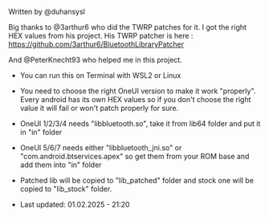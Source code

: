 Written by @duhansysl

Big thanks to @3arthur6 who did the TWRP patches for it. I got the right HEX values from his project.
His TWRP patcher is here : https://github.com/3arthur6/BluetoothLibraryPatcher

And @PeterKnecht93 who helped me in this project. 

 
* You can run this on Terminal with WSL2 or Linux 
* You need to choose the right OneUI version to make it work "properly". Every android has its own HEX values so if you don't choose the right value it will fail or won't patch properly for sure.
* OneUI 1/2/3/4 needs "libbluetooth.so", take it from lib64 folder and put it in "in" folder
* OneUI 5/6/7 needs either "libbluetooth_jni.so" or "com.android.btservices.apex" so get them from your ROM base and add them into "in" folder
* Patched lib will be copied to "lib_patched" folder and stock one will be copied to "lib_stock" folder. 

* Last updated: 01.02.2025 - 21:20
